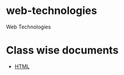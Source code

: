 # web-technologies
Web Technologies

# Class wise documents
- [HTML](https://drive.google.com/open?id=1LFTc_fEJw9gd3Er25-xuFiVRa88NS8WdOGP2NB9sUTw)
